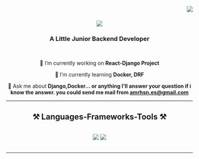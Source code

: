 <img align="right" src="https://visitor-badge.laobi.icu/badge?page_id=AmrhsnEs.AmrhsnEs" />

<h1 align="center">
    <img src="https://readme-typing-svg.herokuapp.com/?font=Righteous&size=35&center=true&vCenter=true&width=500&height=70&duration=4000&lines=Hi+There!+👋;+I'm+Amirhossein+Esmaeili!;" />
</h1>

<h3 align="center">A Little Junior Backend Developer</h3>

<br/>

<div align="center">
 
 🔭 I’m currently working on **React-Django Project**
 
 🌱 I’m currently learning **Docker, DRF**

💬 Ask me about **Django,Docker... or anything I'll answer your question if i know the answer. you could send me mail from <amrhsn.es@gmail.com>**

 <hr/>
 
<h2 align="center">⚒️ Languages-Frameworks-Tools ⚒️</h2>
<br/>
<div align="center">
    <img src="https://skillicons.dev/icons?i=html,css,vscode,github,git,docker,redis,linux,fastapi,regex" />
    <img src="https://skillicons.dev/icons?i=django,python,javascript,mysql,flask,postgres,sqlite,debian,ubuntu,postman" /><br>
</div>
<br/>

<hr/>


<br/>


